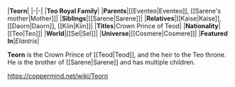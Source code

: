 |**Teorn**|
|-|-|
|**Teo Royal Family**|
|**Parents**|[[Eventeo\|Eventeo]], [[Sarene's mother\|Mother]]|
|**Siblings**|[[Sarene\|Sarene]]|
|**Relatives**|[[Kaise\|Kaise]], [[Daorn\|Daorn]], [[Kiin\|Kiin]]|
|**Titles**|Crown Prince of Teod|
|**Nationality**|[[Teo\|Teo]]|
|**World**|[[Sel\|Sel]]|
|**Universe**|[[Cosmere\|Cosmere]]|
|**Featured In**|*Elantris*|

**Teorn** is the Crown Prince of [[Teod\|Teod]], and the heir to the Teo throne.
He is the brother of [[Sarene\|Sarene]] and has multiple children.



https://coppermind.net/wiki/Teorn